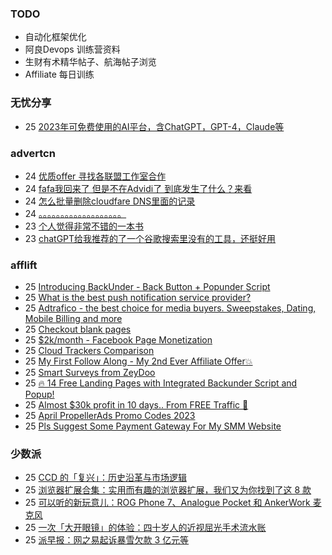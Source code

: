 ### TODO
-  自动化框架优化
-  阿良Devops 训练营资料
-  生财有术精华帖子、航海帖子浏览
-  Affiliate 每日训练

### 无忧分享
<!-- ruyo:START -->
-  25 [2023年可免费使用的AI平台，含ChatGPT，GPT-4，Claude等](https://51.ruyo.net/18350.html)<!-- ruyo:END -->

### advertcn
<!-- advertcn:START -->
-  24 [优质offer 寻找各联盟工作室合作](https://www.advertcn.com/forum.php?mod=viewthread&tid=110068)
-  24 [fafa我回来了 但是不在Advidi了 到底发生了什么？来看](https://www.advertcn.com/forum.php?mod=viewthread&tid=110066)
-  24 [怎么批量删除cloudfare DNS里面的记录](https://www.advertcn.com/forum.php?mod=viewthread&tid=110061)
-  24 [。。。。。。。。。。。。。。。。。。。](https://www.advertcn.com/forum.php?mod=viewthread&tid=110058)
-  23 [个人觉得非常不错的一本书](https://www.advertcn.com/forum.php?mod=viewthread&tid=110054)
-  23 [chatGPT给我推荐的了一个谷歌搜索里没有的工具，还挺好用](https://www.advertcn.com/forum.php?mod=viewthread&tid=110053)<!-- advertcn:END -->

### afflift
<!-- afflift:START -->
-  25 [Introducing BackUnder - Back Button + Popunder Script](https://afflift.com/f/threads/introducing-backunder-back-button-popunder-script.10073/)
-  25 [What is the best push notification service provider?](https://afflift.com/f/threads/what-is-the-best-push-notification-service-provider.10722/)
-  25 [Adtrafico - the best choice for media buyers. Sweepstakes, Dating, Mobile Billing and more](https://afflift.com/f/threads/adtrafico-the-best-choice-for-media-buyers-sweepstakes-dating-mobile-billing-and-more.4312/)
-  25 [Checkout blank pages](https://afflift.com/f/threads/checkout-blank-pages.10811/)
-  25 [$2k/month - Facebook Page Monetization](https://afflift.com/f/threads/2k-month-facebook-page-monetization.10637/)
-  25 [Cloud Trackers Comparison](https://afflift.com/f/threads/cloud-trackers-comparison.10165/)
-  25 [My First Follow Along - My 2nd Ever Affiliate Offer💥](https://afflift.com/f/threads/my-first-follow-along-my-2nd-ever-affiliate-offer%F0%9F%92%A5.10695/)
-  25 [Smart Surveys from ZeyDoo](https://afflift.com/f/threads/smart-surveys-from-zeydoo.10505/)
-  25 [🔥 14 Free Landing Pages with Integrated Backunder Script and Popup!](https://afflift.com/f/threads/%F0%9F%94%A5-14-free-landing-pages-with-integrated-backunder-script-and-popup.10816/)
-  25 [Almost $30k profit in 10 days.. From FREE Traffic 🚀](https://afflift.com/f/threads/almost-30k-profit-in-10-days-from-free-traffic-%F0%9F%9A%80.9922/)
-  25 [April PropellerAds Promo Codes 2023](https://afflift.com/f/threads/april-propellerads-promo-codes-2023.10657/)
-  25 [Pls Suggest Some Payment Gateway For My SMM Website](https://afflift.com/f/threads/pls-suggest-some-payment-gateway-for-my-smm-website.10793/)<!-- afflift:END -->

### 少数派
<!-- sspai:START -->
-  25 [CCD 的「复兴」：历史沿革与市场逻辑](https://sspai.com/prime/story/inside-the-ccd-revival)
-  25 [浏览器扩展合集：实用而有趣的浏览器扩展，我们又为你找到了这 8 款](https://sspai.com/post/79463)
-  25 [可以听的新玩意儿：ROG Phone 7、Analogue Pocket 和 AnkerWork 麦克风](https://sspai.com/post/79431)
-  25 [一次「大开眼镜」的体验：四十岁人的近视屈光手术流水账](https://sspai.com/post/79450)
-  25 [派早报：网之易起诉暴雪欠款 3 亿元等](https://sspai.com/post/79458)<!-- sspai:END -->
